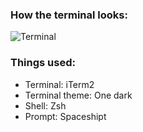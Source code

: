 ### How the terminal looks:

![Terminal](https://i.imgur.com/dXIGpLE.png)

### Things used:

- Terminal: iTerm2
- Terminal theme: One dark
- Shell: Zsh
- Prompt: Spaceshipt
